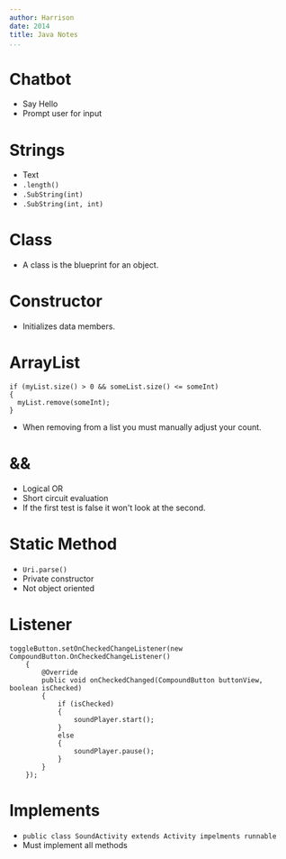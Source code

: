 ```yaml
---
author: Harrison
date: 2014
title: Java Notes
...
```


# Chatbot
* Say Hello
* Prompt user for input

# Strings
* Text
* `.length()`
* `.SubString(int)`
* `.SubString(int, int)`

# Class
* A class is the blueprint for an object.

# Constructor
* Initializes data members.

# ArrayList

~~~~~~~~~~~~~~~~~~~~~~~~~~~~~~~~~~~~~~~~~~~~~~~~~~~~{.java}
if (myList.size() > 0 && someList.size() <= someInt)
{
  myList.remove(someInt);
}
~~~~~~~~~~~~~~~~~~~~~~~~~~~~~~~~~~~~~~~~~~~~~~~~~~~~

* When removing from a list you must manually adjust your count.

# &&
* Logical OR
* Short circuit evaluation
* If the first test is false it won't look at the second.

# Static Method
* `Uri.parse()`
* Private constructor
* Not object oriented

# Listener

~~~~~~~~~~~~~~~~~~~~~~~~~~~~~~~~~~~~~~~~~~~~~~~~~~~~~~~~~~~~~~~~~~~~~~~~~~~~~~~~~~~~~~~{.java}
toggleButton.setOnCheckedChangeListener(new CompoundButton.OnCheckedChangeListener()
	{
		@Override
		public void onCheckedChanged(CompoundButton buttonView, boolean isChecked)
		{
			if (isChecked)
			{
				soundPlayer.start();
			}
			else
			{
				soundPlayer.pause();
			}
		}
	});
~~~~~~~~~~~~~~~~~~~~~~~~~~~~~~~~~~~~~~~~~~~~~~~~~~~~~~~~~~~~~~~~~~~~~~~~~~~~~~~~~~~~~~~

# Implements
* `public class SoundActivity extends Activity impelments runnable`
* Must implement all methods
